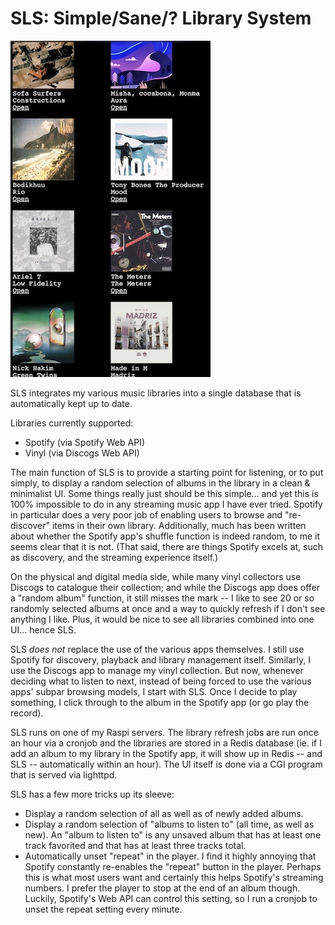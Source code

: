 # SLS: Simple/Sane/? Library System

![](screenshot.jpg)

SLS integrates my various music libraries into a single database that is
automatically kept up to date.

Libraries currently supported:

* Spotify (via Spotify Web API)
* Vinyl (via Discogs Web API)

The main function of SLS is to provide a starting point for listening, or to
put simply, to display a random selection of albums in the library in a clean &
minimalist UI. Some things really just should be this simple... and yet this is
100% impossible to do in any streaming music app I have ever tried. Spotify in
particular does a very poor job of enabling users to browse and
"re-discover" items in their own library. Additionally, much has been written
about whether the Spotify app's shuffle function is indeed random, to me it
seems clear that it is not. (That said, there are things Spotify excels at,
such as discovery, and the streaming experience itself.)

On the physical and digital media side, while many vinyl collectors use Discogs
to catalogue their collection; and while the Discogs app does offer a "random
album" function, it still misses the mark -- I like to see 20 or so randomly
selected albums at once and a way to quickly refresh if I don't see anything I
like. Plus, it would be nice to see all libraries combined into one UI... hence
SLS.

SLS *does not* replace the use of the various apps themselves. I still use
Spotify for discovery, playback and library management itself. Similarly, I use
the Discogs app to manage my vinyl collection. But now, whenever deciding what
to listen to next, instead of being forced to use the various apps' subpar
browsing models, I start with SLS. Once I decide to play something, I click
through to the album in the Spotify app (or go play the record).

SLS runs on one of my Raspi servers. The library refresh jobs are run once
an hour via a cronjob and the libraries are stored in a Redis database (ie. if
I add an album to my library in the Spotify app, it will show up in Redis --
and SLS -- automatically within an hour). The UI itself is done via a CGI
program that is served via lighttpd.

SLS has a few more tricks up its sleeve:

* Display a random selection of all as well as of newly added albums.
* Display a random selection of "albums to listen to" (all time, as well as
  new). An "album to listen to" is any unsaved album that has at least one
  track favorited and that has at least three tracks total.
* Automatically unset "repeat" in the player. I find it highly annoying that
  Spotify constantly re-enables the "repeat" button in the player. Perhaps this
  is what most users want and certainly this helps Spotify's streaming numbers.
  I prefer the player to stop at the end of an album though. Luckily, Spotify's
  Web API can control this setting, so I run a cronjob to unset the repeat
  setting every minute.

